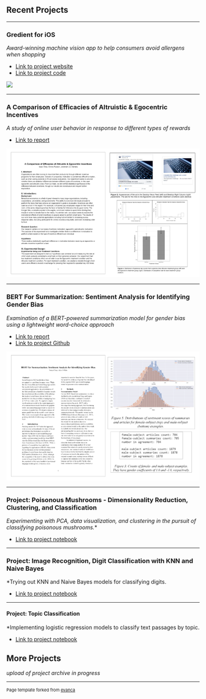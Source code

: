 ## Recent Projects

---

### Gredient for iOS
*Award-winning machine vision app to help consumers avoid allergens when shopping*
- [Link to project website](https://www.gredient-app.com/)
- [Link to project code](https://github.com/jjsahabu/Gredient)
<img src="images/gredient-faster-gif-thumbnail-480-optimized-2.gif?raw=true"/>

---
### A Comparison of Efficacies of Altruistic & Egocentric Incentives
*A study of online user behavior in response to different types of rewards*
- [Link to report](/pdf/comparison_of_motivational_incentives_online.pdf)
<img src="images/Facebook-study-thumbnail-white-720.png?raw=true"/>

---
### BERT For Summarization: Sentiment Analysis for Identifying Gender Bias
*Examination of a BERT-powered summarization model for gender bias using a lightweight word-choice approach*
- [Link to report](/pdf/W266_final_paper_isaac_chau_alex_kim.pdf)
- [Link to project Github](https://github.com/ikchau/BERT-Gender-Bias)
<img src="images/BERT-study-thumbnail-white-720.png?raw=true"/>

---
### Project: Poisonous Mushrooms - Dimensionality Reduction, Clustering, and Classification
*Experimenting with PCA, data visualization, and clustering in the pursuit of classifying poisonous mushrooms.**
- [Link to project notebook](https://github.com/ikchau/PCA-clustering-and-classification/blob/main/w207_portfolio_p3_PCA_clustering_and_classification.ipynb)

---
### Project: Image Recognition, Digit Classification with KNN and Naive Bayes
*Trying out KNN and Naive Bayes models for classifying digits.
- [Link to project notebook](https://github.com/ikchau/digit-classification/blob/main/w207_portfolio_p1_digit_classification.ipynb)

---
#### Project: Topic Classification
*Implementing logistic regression models to classify text passages by topic.
- [Link to project notebook](https://github.com/ikchau/topic-classification/blob/main/w207_portfolio_p2_topic_classification.ipynb)


## More Projects
*upload of project archive in progress*

---
<p style="font-size:11px">Page template forked from <a href="https://github.com/evanca/quick-portfolio">evanca</a></p>
<!-- Remove above link if you don't want to attibute -->
